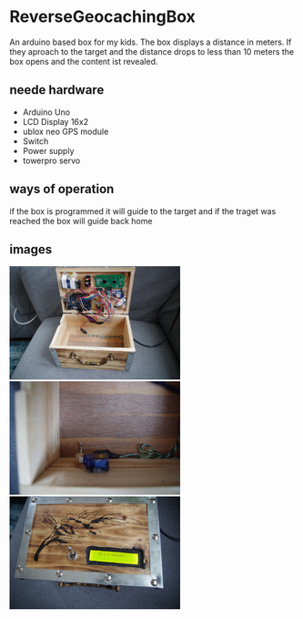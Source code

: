 # ReverseGeocachingBox

An arduino based box for my kids. 
The box displays a distance in meters. If they aproach to the target and the distance drops to less than 10 meters the box opens and the content ist revealed.

## neede hardware
- Arduino Uno
- LCD Display 16x2
- ublox neo GPS module
- Switch
- Power supply
- towerpro servo

## ways of operation
if the box is programmed it will guide to the target and if the traget was reached the box will guide back home

## images
<img src="https://github.com/JuergenSu/ReverseGeocachingBox/raw/master/img/IMGP0048.JPG" width=300/>  <img src="https://github.com/JuergenSu/ReverseGeocachingBox/raw/master/img/IMGP0049.JPG" width=300/>  <img src="https://github.com/JuergenSu/ReverseGeocachingBox/raw/master/img/IMGP0050.JPG" width=300/>  

